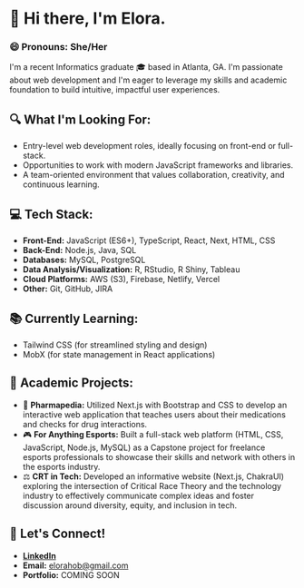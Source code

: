 # 👋 Hi there, I'm Elora. 

### 😄 Pronouns: She/Her

I'm a recent Informatics graduate 🎓 based in Atlanta, GA. I'm passionate about web development and I'm eager to leverage my skills and academic foundation to build intuitive, impactful user experiences.

## 🔍 What I'm Looking For:

- Entry-level web development roles, ideally focusing on front-end or full-stack.
- Opportunities to work with modern JavaScript frameworks and libraries.
- A team-oriented environment that values collaboration, creativity, and continuous learning.

## 💻 Tech Stack:

* **Front-End:** JavaScript (ES6+), TypeScript, React, Next, HTML, CSS
* **Back-End:** Node.js, Java, SQL
* **Databases:** MySQL, PostgreSQL
* **Data Analysis/Visualization:** R, RStudio, R Shiny, Tableau
* **Cloud Platforms:** AWS (S3), Firebase, Netlify, Vercel
* **Other:** Git, GitHub, JIRA

## 📚 Currently Learning:

- Tailwind CSS (for streamlined styling and design)
- MobX (for state management in React applications)

## 💼 Academic Projects:

* 💊 **Pharmapedia:** Utilized Next.js with Bootstrap and CSS to develop an interactive web application that teaches users about their medications and checks for drug interactions.
* 🎮 **For Anything Esports:** Built a full-stack web platform (HTML, CSS, JavaScript, Node.js, MySQL) as a Capstone project for freelance esports professionals to showcase their skills and network with others in the esports industry.
* ⚖️ **CRT in Tech:** Developed an informative website (Next.js, ChakraUI) exploring the intersection of Critical Race Theory and the technology industry to effectively communicate complex ideas and foster discussion around diversity, equity, and inclusion in tech.

## 🤝 Let's Connect!

- **[LinkedIn](https://www.linkedin.com/in/elorahob/)**
- **Email:** elorahob@gmail.com
- **Portfolio:** COMING SOON
